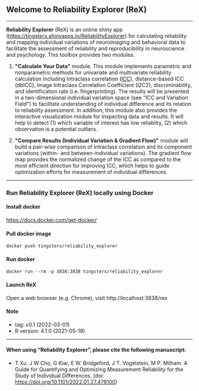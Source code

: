 
## Welcome to **Reliability Explorer (ReX)**

----

**Reliability Explorer** (ReX) is an online shiny app (https://tingsterx.shinyapps.io/ReliabilityExplorer) for  calculating reliability and mapping individual variations of neuroimaging and behavioral data to facilitate the assessment of reliability and reproducibility in neuroscience and psychology. This toolbox provides two modules. 

1. **"Calculate Your Data"** module. This module implements parametric and nonparametric methods for univariate and multivariate reliability calculation including Intraclass correlation ([ICC](https://github.com/TingsterX/Reliability_Explorer/blob/main/tutorial_ICC_in_R.ipynb)), distance-based ICC (dbICC), Image Intraclass Correlation Coefficient (I2C2), discriminability, and identification rate (i.e. fingerprinting). The results will be presented in a two-dimensional individual variation space (see "ICC and Variation Field") to facilitate understanding of individual difference and its relation to reliability assessment. In addition, this module also provides the interactive visualization module for inspecting data and results. It will help to detect (1) which variable of interest has low reliablity, (2) which observation is a potential outliers. 

2. **"Compare Results (Individual Variation & Gradient Flow)"** module will build a pair-wise comparison of intraclass correlation and its component variations (within- and between-individual variations). The gradient flow map provides the normalized change of the ICC as compared to the most efficient direction for improving ICC, which helps to guide optimization efforts for measurement of individual differences.

----

### Run **Reliability Explorer (ReX)** locally using Docker


#### Install docker

https://docs.docker.com/get-docker/

#### Pull docker image

```
docker push tingsterx/reliability_explorer
```

#### Run docker
```
docker run --rm -p 3838:3838 tingsterx/reliability_explorer
```

#### Launch **ReX**

Open a web browser (e.g. Chrome), visit http://localhost:3838/rex

#### Note
- tag: v0.1 (2022-03-01) 
- R version: 4.1.0 (2021-05-18)

----

#### When using “Reliability Explorer”, please cite the following manuscript:

- T Xu. J W Cho, G Kiar, E W. Bridgeford, J T. Vogelstein, M P. Milham. A Guide for Quantifying and Optimizing Measurement Reliability for the Study of Individual Differences. (doi: https://doi.org/10.1101/2022.01.27.478100)


